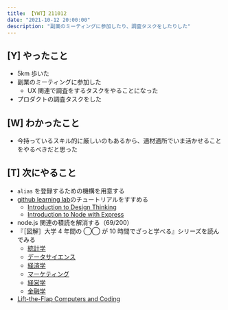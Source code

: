 ```yaml
---
title: 【YWT】211012
date: "2021-10-12 20:00:00"
description: "副業のミーティングに参加したり、調査タスクをしたりした"
---
```


## [Y] やったこと

- 5km 歩いた
- 副業のミーティングに参加した
  - UX 関連で調査をするタスクをやることになった
- プロダクトの調査タスクをした

## [W] わかったこと

- 今持っているスキル的に厳しいのもあるから、適材適所でいま活かせることをやるべきだと思った

## [T] 次にやること

- `alias` を登録するための機構を用意する
- [github learning lab](https://lab.github.com/githubtraining)のチュートリアルをすすめる
  - [Introduction to Design Thinking](https://lab.github.com/githubtraining/introduction-to-design-thinking)
  - [Introduction to Node with Express](https://lab.github.com/everydeveloper/introduction-to-node-with-express)
- node.js 関連の積読を解消する（69/200）
- 『［図解］大学 4 年間の ◯◯ が 10 時間でざっと学べる』シリーズを読んでみる
  - [統計学](https://www.amazon.co.jp/dp/B07PXB4NN9)
  - [データサイエンス](https://www.amazon.co.jp/dp/B07XNW3TQM)
  - [経済学](https://www.amazon.co.jp/dp/B01KNLFHH6)
  - [マーケティング](https://www.amazon.co.jp/dp/B07BNC2SV3)
  - [経営学](https://www.amazon.co.jp/dp/B071SKDF3L)
  - [金融学](https://www.amazon.co.jp/dp/B07BB6Z7FW)
- [Lift-the-Flap Computers and Coding](https://www.amazon.co.jp/dp/1409591514)

<!-- https://twitter.com/camomile_cafe/status/1448075809613352973?s=20 -->
